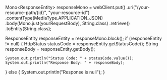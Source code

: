 Mono<ResponseEntity<String>> responseMono = webClient.put()
        .uri("/your-resource-path/{id}", "your-resource-id")
        .contentType(MediaType.APPLICATION_JSON)
        .body(Mono.just(yourRequestBody), String.class)
        .retrieve()
        .toEntity(String.class);

ResponseEntity<String> responseEntity = responseMono.block();
if (responseEntity != null) {
    HttpStatus statusCode = responseEntity.getStatusCode();
    String responseBody = responseEntity.getBody();

    System.out.println("Status Code: " + statusCode.value());
    System.out.println("Response Body: " + responseBody);
} else {
    System.out.println("Response is null");
}
